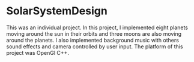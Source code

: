 # SolarSystemDesign
This was an individual project. In this project, I implemented eight planets moving around the sun in their orbits and three moons are also moving around the planets. I also implemented background music with others sound effects and camera controlled by user input. The platform of this project was OpenGl C++. 
